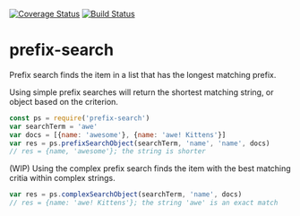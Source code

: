 [![Coverage Status](https://coveralls.io/repos/github/matutter/prefix-search/badge.svg?branch=master)](https://coveralls.io/github/matutter/prefix-search?branch=master) [![Build Status](https://travis-ci.org/matutter/prefix-search.svg?branch=master)](https://travis-ci.org/matutter/prefix-search)
# prefix-search
Prefix search finds the item in a list that has the longest matching prefix.

Using simple prefix searches will return the shortest matching string, or object based on the criterion.

```javaScript
const ps = require('prefix-search')
var searchTerm = 'awe'
var docs = [{name: 'awesome'}, {name: 'awe! Kittens'}]
var res = ps.prefixSearchObject(searchTerm, 'name', 'name', docs)
// res = {name, 'awesome'}; the string is shorter
```

(WIP) Using the complex prefix search finds the item with the best matching critia within complex strings.

```javascript
var res = ps.complexSearchObject(searchTerm, 'name', docs)
// res = {name: 'awe! Kittens'}; the string 'awe' is an exact match
```
